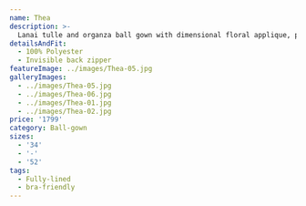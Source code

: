 ```yaml
---
name: Thea
description: >-
  Lanai tulle and organza ball gown with dimensional floral applique, plunging sweetheart neckline with illusion net insert and ribbon accent, cascading tulle skirt with horsehair trim.
detailsAndFit:
  - 100% Polyester
  - Invisible back zipper
featureImage: ../images/Thea-05.jpg
galleryImages:
  - ../images/Thea-05.jpg
  - ../images/Thea-06.jpg
  - ../images/Thea-01.jpg
  - ../images/Thea-02.jpg
price: '1799'
category: Ball-gown
sizes:
  - '34'
  - '-'
  - '52'
tags:
  - Fully-lined
  - bra-friendly
---
```


